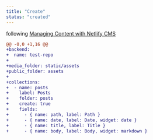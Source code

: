 ```yaml
---
title: "Create"
status: "created"
---
```

following [Managing Content with Netlify CMS](https://www.gatsbyjs.org/docs/netlify-cms/)
```diff
@@ -0,0 +1,16 @@
+backend:
+  name: test-repo
+
+media_folder: static/assets
+public_folder: assets
+
+collections:
+  - name: posts
+    label: Posts
+    folder: posts
+    create: true
+    fields:
+      - { name: path, label: Path }
+      - { name: date, label: Date, widget: date }
+      - { name: title, label: Title }
+      - { name: body, label: Body, widget: markdown }
```